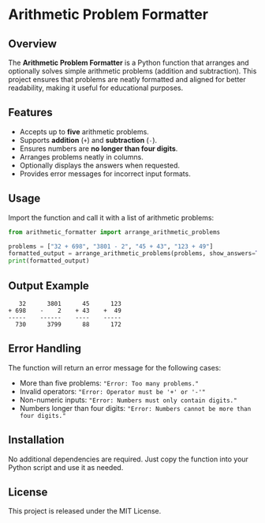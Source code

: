 # Arithmetic Problem Formatter

## Overview
The **Arithmetic Problem Formatter** is a Python function that arranges and optionally solves simple arithmetic problems (addition and subtraction). This project ensures that problems are neatly formatted and aligned for better readability, making it useful for educational purposes.

## Features
- Accepts up to **five** arithmetic problems.
- Supports **addition** (`+`) and **subtraction** (`-`).
- Ensures numbers are **no longer than four digits**.
- Arranges problems neatly in columns.
- Optionally displays the answers when requested.
- Provides error messages for incorrect input formats.

## Usage
Import the function and call it with a list of arithmetic problems:

```python
from arithmetic_formatter import arrange_arithmetic_problems

problems = ["32 + 698", "3801 - 2", "45 + 43", "123 + 49"]
formatted_output = arrange_arithmetic_problems(problems, show_answers=True)
print(formatted_output)
```

## Output Example
```
   32      3801      45      123
+ 698    -    2    + 43    +  49
-----    ------    ----    -----
  730      3799      88      172
```

## Error Handling
The function will return an error message for the following cases:
- More than five problems: `"Error: Too many problems."`
- Invalid operators: `"Error: Operator must be '+' or '-'"`
- Non-numeric inputs: `"Error: Numbers must only contain digits."`
- Numbers longer than four digits: `"Error: Numbers cannot be more than four digits."`

## Installation
No additional dependencies are required. Just copy the function into your Python script and use it as needed.

## License
This project is released under the MIT License.

